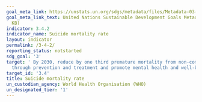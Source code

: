 ```yaml
---
goal_meta_link: https://unstats.un.org/sdgs/metadata/files/Metadata-03-04-02.pdf
goal_meta_link_text: United Nations Sustainable Development Goals Metadata (PDF 66
  KB)
indicator: 3.4.2
indicator_name: Suicide mortality rate
layout: indicator
permalink: /3-4-2/
reporting_status: notstarted
sdg_goal: '3'
target: ' By 2030, reduce by one third premature mortality from non-communicable diseases
  through prevention and treatment and promote mental health and well-being'
target_id: '3.4'
title: Suicide mortality rate
un_custodian_agency: World Health Organisation (WHO)
un_designated_tier: '1'
---
```

